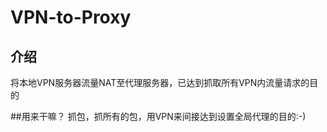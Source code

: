 # VPN-to-Proxy

## 介绍
将本地VPN服务器流量NAT至代理服务器，已达到抓取所有VPN内流量请求的目的

##用来干嘛？
抓包，抓所有的包，用VPN来间接达到设置全局代理的目的:-)
